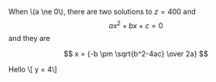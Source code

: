 When \\(a \ne 0\\), there are two solutions to $z = 400$ and  $$ ax^2 + bx + c = 0 $$ and they are 

$$ x = {-b \pm \sqrt{b^2-4ac} \over 2a} $$

Hello \\[ y = 4\\]
